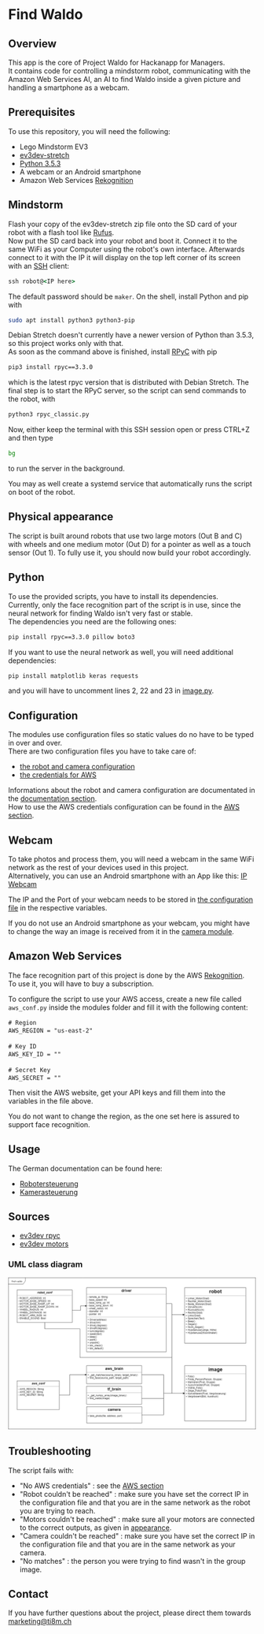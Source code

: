 # Find Waldo
## Overview
This app is the core of Project Waldo for Hackanapp for Managers.  
It contains code for controlling a mindstorm robot, communicating with the Amazon Web Services AI, an AI to find Waldo inside a given picture and handling a smartphone as a webcam.

## Prerequisites
To use this repository, you will need the following:
- Lego Mindstorm EV3
- [ev3dev-stretch](https://github.com/ev3dev/ev3dev/releases/download/ev3dev-stretch-2019-03-03/ev3dev-stretch-ev3-generic-2019-03-03.zip)
- [Python 3.5.3](https://www.python.org/downloads/release/python-353/)
- A webcam or an Android smartphone
- Amazon Web Services [Rekognition](https://aws.amazon.com/de/rekognition/)

## Mindstorm
Flash your copy of the ev3dev-stretch zip file onto the SD card of your robot with a flash tool like [Rufus](https://github.com/pbatard/rufus/releases/download/v3.5/rufus-3.5p.exe).  
Now put the SD card back into your robot and boot it. Connect it to the same WiFi as your Computer using the robot's own interface. Afterwards connect to it with the IP it will display on the top left corner of its screen with an [SSH](https://www.howtogeek.com/336775/how-to-enable-and-use-windows-10s-built-in-ssh-commands/) client:
```cmd
ssh robot@<IP here>
``` 
The default password should be `maker`.
On the shell, install Python and pip with
```bash
sudo apt install python3 python3-pip
```
Debian Stretch doesn't currently have a newer version of Python than 3.5.3, so this project works only with that.  
As soon as the command above is finished, install [RPyC](https://pypi.org/project/rpyc/) with pip
```bash
pip3 install rpyc==3.3.0
```
which is the latest rpyc version that is distributed with Debian Stretch.
The final step is to start the RPyC server, so the script can send commands to the robot, with 
```bash
python3 rpyc_classic.py
```
Now, either keep the terminal with this SSH session open or press CTRL+Z and then type
```bash
bg
```
to run the server in the background.  

You may as well create a systemd service that automatically runs the script on boot of the robot.


## Physical appearance

The script is built around robots that use two large motors (Out B and C) with wheels and one medium motor (Out D) for a pointer as well as a touch sensor (Out 1). To fully use it, you should now build your robot accordingly.


## Python
To use the provided scripts, you have to install its dependencies.  
Currently, only the face recognition part of the script is in use, 
since the neural network for finding Waldo isn't very fast or stable.  
The dependencies you need are the following ones:
```cmd
pip install rpyc==3.3.0 pillow boto3
```
If you want to use the neural network as well, you will need additional dependencies:
```cmd
pip install matplotlib keras requests
```
and you will have to uncomment lines 2, 22 and 23 in [image.py](/image.py).

## Configuration
The modules use configuration files so static values do no have to be typed in over and over.  
There are two configuration files you have to take care of:
- [the robot and camera configuration](/modules/robot_conf.py)
- [the credentials for AWS](/modules/aws_conf.py)

Informations about the robot and camera configuration are documentated in the [documentation section](#usage).  
How to use the AWS credentials configuration can be found in the [AWS section](#amazon-web-services).


## Webcam
To take photos and process them, you will need a webcam in the same WiFi network as the rest of your devices used in this project.  
Alternatively, you can use an Android smartphone with an App like this: [IP Webcam](https://play.google.com/store/apps/details?id=com.pas.webcam)  

The IP and the Port of your webcam needs to be stored in [the configuration file](/modules/robot_conf.py) in the respective variables.

If you do not use an Android smartphone as your webcam, you might have to change the way an image is received from it in the [camera module](/modules/camera.py).

## Amazon Web Services
The face recognition part of this project is done by the AWS [Rekognition](https://aws.amazon.com/de/rekognition/).  
To use it, you will have to buy a subscription.

To configure the script to use your AWS access, create a new file called `aws_conf.py` inside the modules folder and fill it with the following content:
```
# Region
AWS_REGION = "us-east-2"

# Key ID
AWS_KEY_ID = ""

# Secret Key
AWS_SECRET = ""
```
Then visit the AWS website, get your API keys and fill them into the variables in the file above.

You do not want to change the region, as the one set here is assured to support face recognition.


## Usage

The German documentation can be found here:  
- [Robotersteuerung](/docs/Robotersteuerung.docx)  
- [Kamerasteuerung](/docs/Kamerasteuerung.docx)


## Sources
- [ev3dev rpyc](https://ev3dev-lang.readthedocs.io/projects/python-ev3dev/en/stable/rpyc.html)
- [ev3dev motors](https://ev3dev-lang.readthedocs.io/projects/python-ev3dev/en/stable/motors.html)

### UML class diagram
![class overview](docs/uml.png)

## Troubleshooting
The script fails with:
- "No AWS credentials" : see the [AWS section](#amazon-web-services)
- "Robot couldn't be reached" : make sure you have set the correct IP in the configuration file and that you are in the same network as the robot you are trying to reach.
- "Motors couldn't be reached" : make sure all your motors are connected to the correct outputs, as given in [appearance](#physical-appearance).
- "Camera couldn't be reached" : make sure you have set the correct IP in the configuration file and that you are in the same network as your camera.
- "No matches" : the person you were trying to find wasn't in the group image.

## Contact
If you have further questions about the project, please direct them towards marketing@ti8m.ch